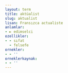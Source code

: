 ```yaml
---
layout: term
title: aktüalist
slug: aktualist
lisan: Fransızca actualiste
anlamlar:
- ► edimselci
ozellikler:
- - sıfat
  - felsefe
ornekler:
- - ''
orneklerkaynak:
- - ''
---
```

